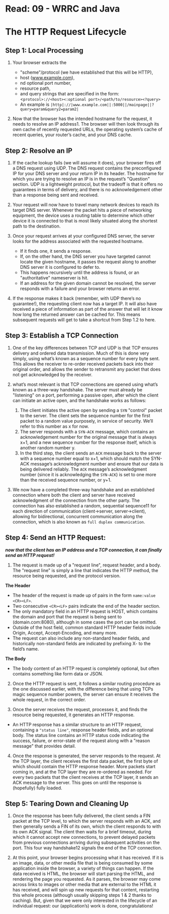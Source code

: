 # Read: 09 - WRRC and Java

# The HTTP Request Lifecycle

## Step 1: Local Processing

1. Your browser extracts the 
   * "scheme"/protocol (we have established that this will be HTTP),
   * host (www.example.com),
   * nd optional port number, 
   * resource path, 
   * and query strings that are specified in the form: 
    <`protocol>://<host><:optional port>/<path/to/resource><?query>`
   * An example is `|http|://|www.example.com||:5000||/mainpage||?query=param&query2=param2|`

2. Now that the browser has the intended hostname for the request, it needs to resolve an IP address1. The browser will then look through its own cache of recently requested URLs, the operating system’s cache of recent queries, your router’s cache, and your DNS cache.

## Step 2: Resolve an IP

1. If the cache lookup fails (we will assume it does), your browser fires off a DNS request using UDP. The DNS request contains the preconfigured IP for your DNS server and your return IP in its header. The hostname for which you are trying to resolve an IP is in the request’s "Question" section. UDP is a lightweight protocol, but the tradeoff is that it offers no guarantees in terms of delivery, and there is no acknowledgement other than a response being sent and received.

2. Your request will now have to travel many network devices to reach its target DNS server. Whenever the packet hits a piece of networking equipment, the device uses a routing table to determine which other device it is connected to that is most likely situated along the shortest path to the destination.

3. Once your request arrives at your configured DNS server, the server looks for the address associated with the requested hostname.
   * If it finds one, it sends a response. 
   * If, on the other hand, the DNS server you have targeted cannot locate the given hostname, it passes the request along to another DNS server it is configured to defer to. 
   * This happens recursively until the address is found, or an "authoritative" nameserver is hit. 
   * If an address for the given domain cannot be resolved, the server responds with a failure and your browser returns an error. 

4. If the response makes it back (remember, with UDP there’s no guarantee!), the requesting client now has a target IP. It will also have received a piece of information as part of the answer that will let it know how long the returned answer can be cached for. This means subsequent requests will get to take a shortcut from Step 1.2 to here.

## Step 3: Establish a TCP Connection

1. One of the key differences between TCP and UDP is that TCP ensures delivery and ordered data transmission. Much of this is done very simply, using what’s known as a sequence number for every byte sent. This allows the receiver to re-order received packets back into their original order, and allows the sender to retransmit any packet that does not get acknowledged by the receiver.

2. what’s most relevant is that TCP connections are opened using what’s known as a three-way handshake. The server must already be "listening" on a port, performing a passive open, after which the client can initiate an active open, and the handshake works as follows:
   1. The client initiates the active open by sending a `SYN` "control" packet to the server. The client sets the sequence number for the first packet to a random value purposely, in service of security. We’ll refer to this number as x for now.
   2. The server responds with a `SYN-ACK` message, which contains an acknowledgement number for the original message that is always x+1, and a new sequence number for the response itself, which is another random number y.
   3. In the third step, the client sends an `ACK` message back to the server with a sequence number equal to x+1, which should match the SYN-ACK message’s acknowledgment number and ensure that our data is being delivered reliably. The `ACK` message’s acknowledgment number (since it is acknowledging the `SYN-ACK`) is set to one more than the received sequence number, or y+1.

3. We now have a completed three-way handshake and an established connection where both the client and server have received acknowledgment of the connection from the other party. The connection has also established a random, sequential sequence11 for each direction of communication (client->server, server->client), allowing for bidirectional, concurrent communication along the connection, which is also known as `full duplex communication`.

## Step 4: Send an HTTP Request:

***now that the client has an IP address and a TCP connection, it can finally send an HTTP request!***

1. The request is made up of a "request line", request header, and a body. The "request line" is simply a line that indicates the HTTP method, the resource being requested, and the protocol version.

**The Header**

* The header of the request is made up of pairs in the form `name:value <CR><LF>`.
* Two consecutive `<CR><LF>` pairs indicate the end of the header section.
* The only mandatory field in an HTTP request is HOST, which contains the domain and port that the request is being sent to (domain.com:8080), although in some cases the port can be omitted. 
* Outside of the host field, common standard HTTP header fields include Origin, Accept, Accept-Encoding, and many more. 
* The request can also include any non-standard header fields, and historically non-standard fields are indicated by prefixing X- to the field’s name.

**The Body**

* The body content of an HTTP request is completely optional, but often contains something like form data or JSON.

2. Once the HTTP request is sent, it follows a similar routing procedure as the one discussed earlier, with the difference being that using TCPs magic sequence number powers, the server can ensure it receives the whole request, in the correct order.

3. Once the server receives the request, processes it, and finds the resource being requested, it generates an HTTP response. 

* An HTTP response has a similar structure to an HTTP request, containing a `"status line"`, response header fields, and an optional body. The status line contains an HTTP status code indicating the success, failure, or error-state of the request along with a "reason message" that provides detail.

4. Once the response is generated, the server responds to the request. At the TCP layer, the client receives the first data packet, the first byte of which should contain the HTTP response header. More packets start coming in, and at the TCP layer they are re-ordered as needed. For every two packets that the client receives at the TCP layer, it sends an ACK message to the server. This goes on until the response is (hopefully) fully loaded.

## Step 5: Tearing Down and Cleaning Up

1. Once the response has been fully delivered, the client sends a FIN packet at the TCP level, to which the server responds with an ACK, and then generally sends a FIN of its own, which the client responds to with its own ACK signal. The client then waits for a brief timeout, during which it cannot accept new connections, to prevent delayed packets from previous connections arriving during subsequent activities on the port. This four way handshake12 signals the end of the TCP connection.

2. At this point, your browser begins processing what it has received. If it is an image, data, or other media file that is being consumed by some application inside the browser, a variety of things can happen. If the data received is HTML, the browser will start parsing the HTML, and rendering the page you requested. As it parses, the browser may come across links to images or other media that are external to the HTML it has received, and will spin up new requests for that content, restarting this whole process (although usually skipping steps 1 & 2 thanks to caching). But, given that we were only interested in the lifecycle of an individual request: our (application’s) work is done, congratulations!

